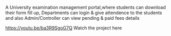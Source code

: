 A University examination management portal,where students can download their form fill up, Departments can login & give attendence to the students and also Admin/Controller can view pending & paid fees details

https://youtu.be/ba3R9SgoG7Q
Watch the project here
